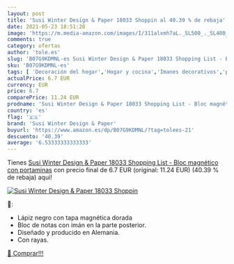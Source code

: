 ```yaml
---
layout: post
title: 'Susi Winter Design & Paper 18033 Shoppin al 40.39 % de rebaja'
date: 2021-05-23 18:51:28
image: 'https://m.media-amazon.com/images/I/311alxmh7aL._SL500_._SL400_.jpg'
comments: true
category: ofertas
author: 'tole.es'
slug: 'B07G9KDMNL-es Susi Winter Design & Paper 18033 Shopping List - Bloc...'
sku: 'B07G9KDMNL-es'
tags: [ 'Decoración del hogar','Hogar y cocina','Imanes decorativos','portaminas','susi winter design & paper', ]
actualPrice: 6.7 EUR
currency: EUR
price: 6.7
comparePrice: 11.24 EUR
prodname: 'Susi Winter Design & Paper 18033 Shopping List - Bloc magnético con portaminas'
country: 'es'
flag: '🇪🇸'
brand: 'Susi Winter Design & Paper'
buyurl: 'https://www.amazon.es/dp/B07G9KDMNL/?tag=tolees-21'
descuento: '40.39'
average: '6.53333333333333'
---
```


Tienes [Susi Winter Design & Paper 18033 Shopping List - Bloc magnético con portaminas](https://www.amazon.es/dp/B07G9KDMNL/?tag=tolees-21) con precio final de  6.7 EUR (original: 11.24 EUR) (40.39 %  de rebaja) aqui!

[![Susi Winter Design & Paper 18033 Shoppin](https://m.media-amazon.com/images/I/311alxmh7aL._SL500_._SL400_.jpg)](https://www.amazon.es/dp/B07G9KDMNL/?tag=tolees-21)

🔎:

- Lápiz negro con tapa magnética dorada
- Bloc de notas con imán en la parte posterior.
- Diseñado y producido en Alemania.
- Con rayas.

[🛒 Comprar!!!](https://www.amazon.es/dp/B07G9KDMNL/?tag=tolees-21)
